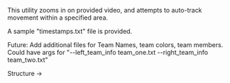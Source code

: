 This utility zooms in on provided video, and attempts to auto-track movement within a specified area.

A sample "timestamps.txt" file is provided.

Future: Add additional files for Team Names, team colors, team members. Could have args for "--left_team_info team_one.txt --right_team_info team_two.txt"

Structure -> 
